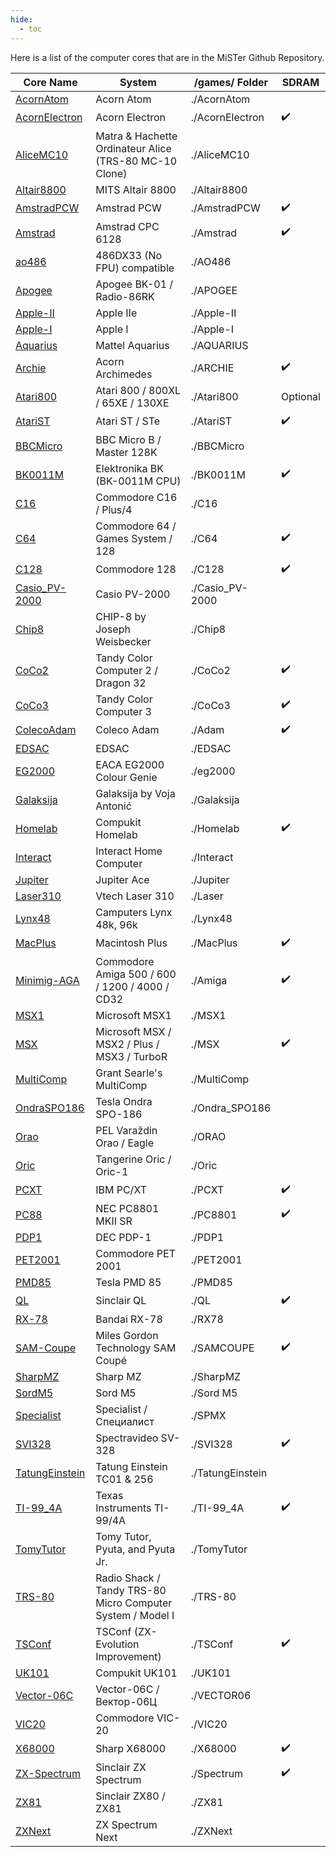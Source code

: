 ```yaml
---
hide:
  - toc
---
```


Here is a list of the computer cores that are in the MiSTer Github Repository.

| Core Name                                                               | System                                                     | /games/ Folder   | SDRAM    |
| ----------------------------------------------------------------------- | ---------------------------------------------------------- | ---------------- | -------- |
| [AcornAtom](https://github.com/MiSTer-devel/AcornAtom_MiSTer)           | Acorn Atom                                                 | ./AcornAtom      |          |
| [AcornElectron](https://github.com/MiSTer-devel/AcornElectron_MiSTer)   | Acorn Electron                                             | ./AcornElectron  | ✔️       |
| [AliceMC10](https://github.com/MiSTer-devel/AliceMC10_MiSTer)           | Matra & Hachette Ordinateur Alice (TRS-80 MC-10 Clone)     | ./AliceMC10      |          |
| [Altair8800](https://github.com/MiSTer-devel/Altair8800_Mister)         | MITS Altair 8800                                           | ./Altair8800     |          |
| [AmstradPCW](https://github.com/MiSTer-devel/Amstrad-PCW_MiSTer)        | Amstrad PCW                                                | ./AmstradPCW     | ✔️       |
| [Amstrad](https://github.com/MiSTer-devel/Amstrad_MiSTer)               | Amstrad CPC 6128                                           | ./Amstrad        | ✔️       |
| [ao486](https://github.com/MiSTer-devel/ao486_MiSTer)                   | 486DX33 (No FPU) compatible                                | ./AO486          |          |
| [Apogee](https://github.com/MiSTer-devel/Apogee_MiSTer)                 | Apogee BK-01 / Radio-86RK                                  | ./APOGEE         |          |
| [Apple-II](https://github.com/MiSTer-devel/Apple-II_MiSTer)             | Apple IIe                                                  | ./Apple-II       |          |
| [Apple-I](https://github.com/MiSTer-devel/Apple-I_MiSTer)               | Apple I                                                    | ./Apple-I        |          |
| [Aquarius](https://github.com/MiSTer-devel/Aquarius_MISTer)             | Mattel Aquarius                                            | ./AQUARIUS       |          |
| [Archie](https://github.com/MiSTer-devel/Archie_MiSTer)                 | Acorn Archimedes                                           | ./ARCHIE         | ✔️       |
| [Atari800](https://github.com/MiSTer-devel/Atari800_MiSTer)             | Atari 800 / 800XL / 65XE / 130XE                           | ./Atari800       | Optional |
| [AtariST](https://github.com/MiSTer-devel/AtariST_MiSTer)               | Atari ST / STe                                             | ./AtariST        | ✔️       |
| [BBCMicro](https://github.com/MiSTer-devel/BBCMicro_MiSTer)             | BBC Micro B / Master 128K                                  | ./BBCMicro       |          |
| [BK0011M](https://github.com/MiSTer-devel/BK0011M_MiSTer)               | Elektronika BK (BK-0011M CPU)                              | ./BK0011M        | ✔️       |
| [C16](https://github.com/MiSTer-devel/C16_MiSTer)                       | Commodore C16 / Plus/4                                     | ./C16            |          |
| [C64](https://github.com/MiSTer-devel/C64_MiSTer)                       | Commodore 64 / Games System / 128                          | ./C64            | ✔️       |
| [C128](https://github.com/MiSTer-devel/C128_MiSTer)                     | Commodore 128                                              | ./C128           | ✔️       |
| [Casio_PV-2000](https://github.com/MiSTer-devel/Casio_PV-2000_MiSTer)   | Casio PV-2000                                              | ./Casio_PV-2000  |          |
| [Chip8](https://github.com/MiSTer-devel/Chip8_MiSTer)                   | CHIP-8 by Joseph Weisbecker                                | ./Chip8          |          |
| [CoCo2](https://github.com/MiSTer-devel/CoCo2_MiSTer)                   | Tandy Color Computer 2 / Dragon 32                         | ./CoCo2          | ✔️       |
| [CoCo3](https://github.com/MiSTer-devel/CoCo3_MiSTer)                   | Tandy Color Computer 3                                     | ./CoCo3          | ✔️       |
| [ColecoAdam](https://github.com/MiSTer-devel/ColecoAdam_MiSTer)         | Coleco Adam                                                | ./Adam           | ✔️       |
| [EDSAC](https://github.com/MiSTer-devel/EDSAC_MiSTer)                   | EDSAC                                                      | ./EDSAC          |          |
| [EG2000](https://github.com/MiSTer-devel/EG2000_MiSTer)                 | EACA EG2000 Colour Genie                                   | ./eg2000         |          |
| [Galaksija](https://github.com/MiSTer-devel/Galaksija_MiSTer)           | Galaksija by Voja Antonić                                  | ./Galaksija      |          |
| [Homelab](https://github.com/MiSTer-devel/Homelab-MiSTer)               | Compukit Homelab                                           | ./Homelab        | ✔️       |
| [Interact](https://github.com/MiSTer-devel/Interact_MiSTer)             | Interact Home Computer                                     | ./Interact       |          |
| [Jupiter](https://github.com/MiSTer-devel/Jupiter_MiSTer)               | Jupiter Ace                                                | ./Jupiter        |          |
| [Laser310](https://github.com/MiSTer-devel/Laser310_MiSTer)             | Vtech Laser 310                                            | ./Laser          |          |
| [Lynx48](https://github.com/MiSTer-devel/Lynx48_MiSTer)                 | Camputers Lynx 48k, 96k                                    | ./Lynx48         |          |
| [MacPlus](https://github.com/MiSTer-devel/MacPlus_MiSTer)               | Macintosh Plus                                             | ./MacPlus        | ✔️       |
| [Minimig-AGA](https://github.com/MiSTer-devel/Minimig-AGA_MiSTer)       | Commodore Amiga 500 / 600 / 1200 / 4000 / CD32             | ./Amiga          | ✔️       |
| [MSX1](https://github.com/MiSTer-devel/MSX1_MiSTer)                     | Microsoft MSX1                                             | ./MSX1           |          |
| [MSX](https://github.com/MiSTer-devel/MSX_MiSTer)                       | Microsoft MSX / MSX2 / Plus / MSX3 / TurboR                | ./MSX            | ✔️       |
| [MultiComp](https://github.com/MiSTer-devel/MultiComp_MiSTer)           | Grant Searle's MultiComp                                   | ./MultiComp      |          |
| [OndraSPO186](https://github.com/MiSTer-devel/OndraSPO186_MiSTer)       | Tesla Ondra SPO-186                                        | ./Ondra_SPO186   |          |
| [Orao](https://github.com/MiSTer-devel/Orao_MiSTer)                     | PEL Varaždin Orao / Eagle                                  | ./ORAO           |          |
| [Oric](https://github.com/MiSTer-devel/Oric_MiSTer)                     | Tangerine Oric / Oric-1                                    | ./Oric           |          |
| [PCXT](https://github.com/MiSTer-devel/PCXT_MiSTer)                     | IBM PC/XT                                                  | ./PCXT           | ✔️       |
| [PC88](https://github.com/MiSTer-devel/PC88_MiSTer)                     | NEC PC8801 MKII SR                                         | ./PC8801         | ✔️       |
| [PDP1](https://github.com/MiSTer-devel/PDP1_MiSTer)                     | DEC PDP-1                                                  | ./PDP1           |          |
| [PET2001](https://github.com/MiSTer-devel/PET2001_MiSTer)               | Commodore PET 2001                                         | ./PET2001        |          |
| [PMD85](https://github.com/MiSTer-devel/PMD85_MiSTer)                   | Tesla PMD 85                                               | ./PMD85          |          |
| [QL](https://github.com/MiSTer-devel/QL_MiSTer)                         | Sinclair QL                                                | ./QL             | ✔️       |
| [RX-78](https://github.com/MiSTer-devel/RX-78_MiSTer)                   | Bandai RX-78                                               | ./RX78           |          |
| [SAM-Coupe](https://github.com/MiSTer-devel/SAM-Coupe_MiSTer)           | Miles Gordon Technology SAM Coupé                          | ./SAMCOUPE       | ✔️       |
| [SharpMZ](https://github.com/MiSTer-devel/SharpMZ_MiSTer)               | Sharp MZ                                                   | ./SharpMZ        |          |
| [SordM5](https://github.com/MiSTer-devel/SordM5_MiSTer)                 | Sord M5                                                    | ./Sord M5        |          |
| [Specialist](https://github.com/MiSTer-devel/Specialist_MiSTer)         | Specialist / Специалист                                    | ./SPMX           |          |
| [SVI328](https://github.com/MiSTer-devel/SVI328_MiSTer)                 | Spectravideo SV-328                                        | ./SVI328         | ✔️       |
| [TatungEinstein](https://github.com/MiSTer-devel/TatungEinstein_MiSTer) | Tatung Einstein TC01 & 256                                 | ./TatungEinstein |          |
| [TI-99_4A](https://github.com/MiSTer-devel/TI-99_4A_MiSTer)             | Texas Instruments TI-99/4A                                 | ./TI-99_4A       | ✔️       |
| [TomyTutor](https://github.com/MiSTer-devel/TomyTutor_MiSTer)           | Tomy Tutor, Pyuta, and Pyuta Jr.                           | ./TomyTutor      |          |
| [TRS-80](https://github.com/MiSTer-devel/TRS-80_MiSTer)                 | Radio Shack / Tandy TRS-80 Micro Computer System / Model I | ./TRS-80         |          |
| [TSConf](https://github.com/MiSTer-devel/TSConf_MiSTer)                 | TSConf (ZX-Evolution Improvement)                          | ./TSConf         | ✔️       |
| [UK101](https://github.com/MiSTer-devel/UK101_MiSTer)                   | Compukit UK101                                             | ./UK101          |          |
| [Vector-06C](https://github.com/MiSTer-devel/Vector-06C_MiSTer)         | Vector-06C / Вектор-06Ц                                    | ./VECTOR06       |          |
| [VIC20](https://github.com/MiSTer-devel/VIC20_MiSTer)                   | Commodore VIC-20                                           | ./VIC20          |          |
| [X68000](https://github.com/MiSTer-devel/X68000_MiSTer)                 | Sharp X68000                                               | ./X68000         | ✔️       |
| [ZX-Spectrum](https://github.com/MiSTer-devel/ZX-Spectrum_MISTer)       | Sinclair ZX Spectrum                                       | ./Spectrum       | ✔️       |
| [ZX81](https://github.com/MiSTer-devel/ZX81_MiSTer)                     | Sinclair ZX80 / ZX81                                       | ./ZX81           |          |
| [ZXNext](https://github.com/MiSTer-devel/ZXNext_MISTer)                 | ZX Spectrum Next                                           | ./ZXNext         |          |
